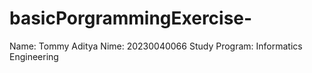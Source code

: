 # basicPorgrammingExercise-
Name: Tommy Aditya
Nime: 20230040066
Study Program: Informatics Engineering 
